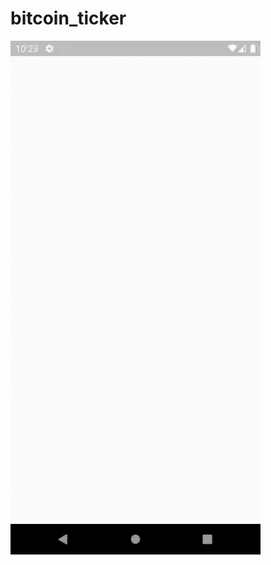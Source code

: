 # bitcoin_ticker

<img src ="https://github.com/meliodas-0/bitcoin_ticker/blob/master/Bit-Tiker.gif" width = 400>
